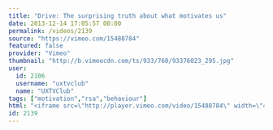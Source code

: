 ```yaml
---
title: "Drive: The surprising truth about what motivates us"
date: 2013-12-14 17:05:57 00:00
permalink: /videos/2139
source: "https://vimeo.com/15488784"
featured: false
provider: "Vimeo"
thumbnail: "http://b.vimeocdn.com/ts/933/760/93376023_295.jpg"
user:
  id: 2106
  username: "uxtvclub"
  name: "UXTVClub"
tags: ["motivation","rsa","behaviour"]
html: "<iframe src=\"http://player.vimeo.com/video/15488784\" width=\"480\" height=\"272\" frameborder=\"0\" title=\"RSA Animate -- Drive: The surprising truth about what motivates us\" webkitallowfullscreen mozallowfullscreen allowfullscreen></iframe>"
id: 2139
---
```


